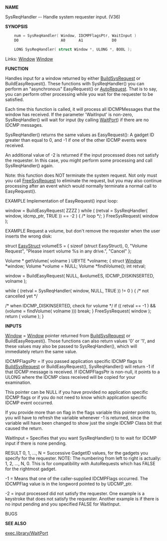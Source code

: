 
**NAME**

SysReqHandler -- Handle system requester input. (V36)

**SYNOPSIS**

```c
    num = SysReqHandler( Window, IDCMPFlagsPtr, WaitInput )
    D0                   A0      A1             D0

    LONG SysReqHandler( struct Window *, ULONG *, BOOL );

```
Links: [Window](_00D4) [Window](_00D4) 

**FUNCTION**

Handles input for a window returned by either [BuildSysRequest](BuildSysRequest)
or BuildEasyRequest().  These functions with SysReqHandler()
you can perform an &#034;asynchronous&#034; EasyRequest() or [AutoRequest](AutoRequest).
That is to say, you can perform other processing while you
wait for the requester to be satisfied.

Each time this function is called, it will process all
IDCMPMessages that the window has received.  If the parameter
'WaitInput' is non-zero, SysReqHandler() will wait for input
(by calling [WaitPort](../exec/WaitPort)) if there are no IDCMP messages.

SysReqHandler() returns the same values as EasyRequest(): A gadget
ID greater than equal to 0, and  -1 if one of the other IDCMP
events were received.

An additional value of -2 is returned if the input processed
does not satisfy the requester.  In this case, you might
perform some processing and call SysReqHandler() again.

Note: this function does NOT terminate the system request.
Not only must you call [FreeSysRequest](FreeSysRequest) to eliminate the request,
but you may also continue processing after an event which would
normally terminate a normal call to EasyRequest().

EXAMPLE
Implementation of EasyRequest() input loop:

window = BuildEasyRequest( ZZZZ )
while ( (retval = SysReqHandler( window, idcmp_ptr, TRUE )) == -2 )
{
/* loop     */;
}
FreeSysRequest( window );

EXAMPLE
Request a volume, but don't remove the requester when the
user inserts the wrong disk:

struct [EasyStruct](_00D4) volumeES = {
sizeof (struct EasyStruct),
0,
&#034;Volume Request&#034;,
&#034;Please insert volume %s in any drive.&#034;,
&#034;Cancel&#034;
};

Volume *
getVolume( volname )
UBYTE   *volname;
{
struct [Window](_00D4)       *window;
Volume              *volume = NULL;
Volume              *findVolume();
int                 retval;

window = BuildEasyRequest( NULL, &#038;volumeES, IDCMP_DISKINSERTED,
volname );

while ( (retval = SysReqHandler( window, NULL, TRUE )) != 0 )
{
/* not cancelled yet    */

/* when IDCMP_DISKINSERTED, check for volume */
if (( retval == -1 ) &#038;&#038; (volume = findVolume( volname )))
break;
}
FreeSysRequest( window );
return ( volume );
}

**INPUTS**

[Window](_00D4) = [Window](_00D4) pointer returned from [BuildSysRequest](BuildSysRequest) or
BuildEasyRequest().  Those functions can also return
values '0' or '1', and these values may also be
passed to SysReqHandler(), which will immediately
return the same value.

IDCMPFlagsPtr = If you passed application specific IDCMP
flags to [BuildSysRequest](BuildSysRequest) or BuildEasyRequest(),
SysReqHandler() will return -1 if that IDCMP message
is received.  If IDCMPFlagsPtr is non-null, it
points to a ULONG where the IDCMP class received
will be copied for your examination.

This pointer can be NULL if you have provided no
application specific IDCMP flags or if you do
not need to know which application specific IDCMP
event occurred.

If you provide more than on flag in the flags variable
this pointer points to, you will have to refresh
the variable whenever -1 is returned, since the
variable will have been changed to show just the
single IDCMP Class bit that caused the return.

WaitInput = Specifies that you want SysReqHandler() to
to wait for IDCMP input if there is none pending.

RESULT
0, 1, ..., N = Successive GadgetID values, for the gadgets
you specify for the requester.  NOTE: The numbering
from left to right is actually: 1, 2, ..., N, 0.
This is for compatibility with AutoRequests which has
FALSE for the rightmost gadget.

-1 = Means that one of the caller-supplied IDCMPFlags occurred.
The IDCMPFlag value is in the longword pointed to by UDCMP_ptr.

-2 = input processed did not satisfy the requester. One example
is a keystroke that does not satisfy the requester.  Another
example is if there is no input pending and you specified
FALSE for WaitInput.

BUGS

**SEE ALSO**

[exec.library/WaitPort](../exec/WaitPort)
